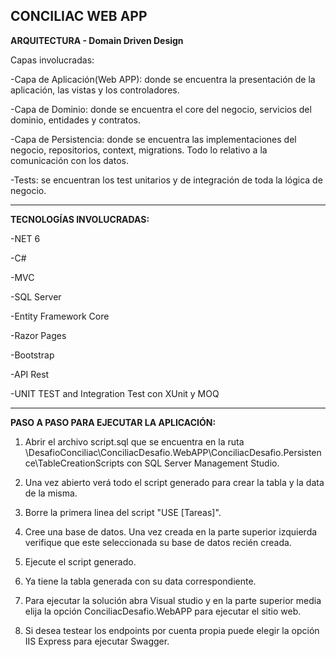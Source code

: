 CONCILIAC WEB APP
-
**ARQUITECTURA - Domain Driven Design**

Capas involucradas: 

  -Capa de Aplicación(Web APP): donde se encuentra la presentación de la aplicación, las vistas y los controladores.
  
  -Capa de Dominio: donde se encuentra el core del negocio, servicios del dominio, entidades y contratos.
  
  -Capa de Persistencia: donde se encuentra las implementaciones del negocio, repositorios, context, migrations. Todo lo relativo a la comunicación con los datos.
  
  -Tests: se encuentran los test unitarios y de integración de toda la lógica de negocio.

-------------------------------------------
  **TECNOLOGÍAS INVOLUCRADAS:**

  -NET 6

  -C#

  -MVC

  -SQL Server

  -Entity Framework Core

  -Razor Pages

  -Bootstrap

  -API Rest

  -UNIT TEST and Integration Test con XUnit y MOQ

-------------------------------------------
**PASO A PASO PARA EJECUTAR LA APLICACIÓN:**

1) Abrir el archivo script.sql que se encuentra en la ruta \DesafioConciliac\ConciliacDesafio.WebAPP\ConciliacDesafio.Persistence\TableCreationScripts con SQL Server Management Studio.

2) Una vez abierto verá todo el script generado para crear la tabla y la data de la misma.

3) Borre la primera linea del script "USE [Tareas]".

4) Cree una base de datos. Una vez creada en la parte superior izquierda verifique que este seleccionada su base de datos recién creada.

5) Ejecute el script generado.

6) Ya tiene la tabla generada con su data correspondiente.

7) Para ejecutar la solución abra Visual studio y en la parte superior media elija la opción ConciliacDesafio.WebAPP para ejecutar el sitio web.

8) Si desea testear los endpoints por cuenta propia puede elegir la opción IIS Express para ejecutar Swagger.
